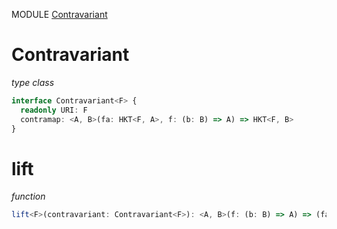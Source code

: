 MODULE [Contravariant](https://github.com/gcanti/fp-ts/blob/master/src/Contravariant.ts)

# Contravariant

_type class_

```ts
interface Contravariant<F> {
  readonly URI: F
  contramap: <A, B>(fa: HKT<F, A>, f: (b: B) => A) => HKT<F, B>
}
```

# lift

_function_

```ts
lift<F>(contravariant: Contravariant<F>): <A, B>(f: (b: B) => A) => (fa: HKT<F, A>) => HKT<F, B>
```
